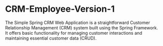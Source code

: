# CRM-Employee-Version-1
The Simple Spring CRM Web Application is a straightforward Customer Relationship Management (CRM) system built using the Spring Framework. It offers basic functionality for managing customer interactions and maintaining essential customer data (CRUD). 
